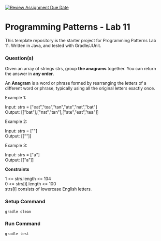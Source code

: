 [![Review Assignment Due Date](https://classroom.github.com/assets/deadline-readme-button-24ddc0f5d75046c5622901739e7c5dd533143b0c8e959d652212380cedb1ea36.svg)](https://classroom.github.com/a/1Tf2kyjw)
# Programming Patterns - Lab 11

This template repository is the starter project for Programming Patterns Lab 11. Written in Java, and tested with Gradle/JUnit.

### Question(s)

Given an array of strings strs, group **the anagrams** together. You can return the answer in **any order**.

An **Anagram** is a word or phrase formed by rearranging the letters of a different word or phrase, typically using all the original letters exactly once.

Example 1:

Input: strs = ["eat","tea","tan","ate","nat","bat"]  
Output: [["bat"],["nat","tan"],["ate","eat","tea"]]

Example 2:

Input: strs = [""]  
Output: [[""]]

Example 3:

Input: strs = ["a"]  
Output: [["a"]]

**Constraints**

1 <= strs.length <= 104  
0 <= strs[i].length <= 100  
strs[i] consists of lowercase English letters.

### Setup Command

`gradle clean`

### Run Command

`gradle test`
